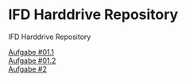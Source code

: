 # IFD Harddrive Repository
 IFD Harddrive Repository


<a href="https://loge99.github.io/IFD/#Aufgabe1.1">Aufgabe #01.1</a><br>
<a href="https://loge99.github.io/IFD#Aufgabe1.2">Aufgabe #01.2</a><br>
<a href="https://loge99.github.io/IFD/#Aufgabe2">Aufgabe #2</a><br>
